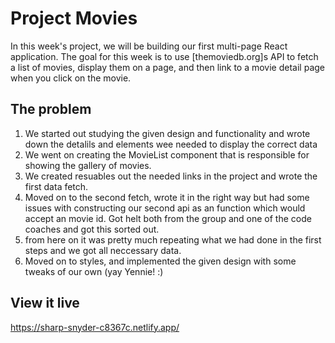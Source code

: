 # Project Movies

In this week's project, we will be building our first multi-page React application.
The goal for this week is to use [themoviedb.org]s API to fetch a list of movies, display them on a page, and then link to a movie detail page when you click on the movie.

## The problem

1. We started out studying the given design and functionality and wrote down the detalils and elements wee needed to display the correct data
2. We went on creating the MovieList component that is responsible for showing the gallery of movies.
3. We created resuables out the needed links in the project and wrote the first data fetch. 
4. Moved on to the second fetch, wrote it in the right way but had some issues with constructing our second api as an function which would accept an movie id. Got helt both from the group and one of the code coaches and got this sorted out.
5. from here on it was pretty much repeating what we had done in the first steps and we got all neccessary data.
6. Moved on to styles, and implemented the given design with some tweaks of our own (yay Yennie! :)


## View it live

https://sharp-snyder-c8367c.netlify.app/


